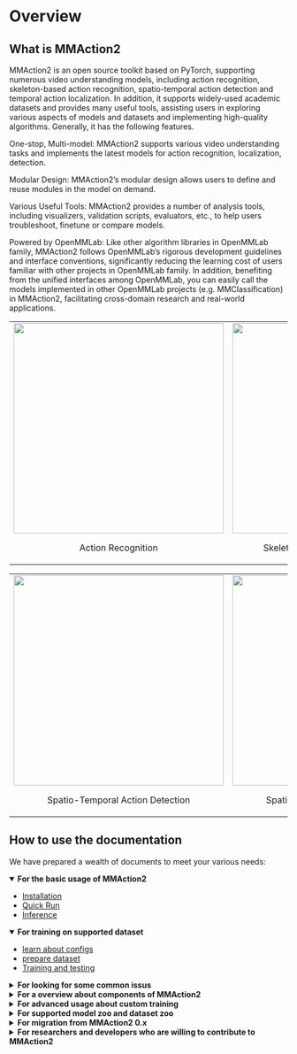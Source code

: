 # Overview

## What is MMAction2

MMAction2 is an open source toolkit based on PyTorch, supporting numerous video understanding models, including action recognition, skeleton-based action recognition, spatio-temporal action detection and temporal action localization. In addition, it supports widely-used academic datasets and provides many useful tools, assisting users in exploring various aspects of models and datasets and implementing high-quality algorithms. Generally, it has the following features.

One-stop, Multi-model: MMAction2 supports various video understanding tasks and implements the latest models for action recognition, localization, detection.

Modular Design: MMAction2’s modular design allows users to define and reuse modules in the model on demand.

Various Useful Tools: MMAction2 provides a number of analysis tools, including visualizers, validation scripts, evaluators, etc., to help users troubleshoot, finetune or compare models.

Powered by OpenMMLab: Like other algorithm libraries in OpenMMLab family, MMAction2 follows OpenMMLab’s rigorous development guidelines and interface conventions, significantly reducing the learning cost of users familiar with other projects in OpenMMLab family. In addition, benefiting from the unified interfaces among OpenMMLab, you can easily call the models implemented in other OpenMMLab projects (e.g. MMClassification) in MMAction2, facilitating cross-domain research and real-world applications.

<table><tr>
  <td><img src="https://github.com/open-mmlab/mmaction2/raw/1.x/resources/mmaction2_overview.gif" width="380px">
    <p style="text-align: center;">Action Recognition</p></td>
  <td><img src="https://user-images.githubusercontent.com/34324155/123989146-2ecae680-d9fb-11eb-916b-b9db5563a9e5.gif" width="380px"><br>
    <p style="text-align: center;">Skeleton-based Action Recognition</p></td>
</table></tr>
<table><tr>
  <td><img src="https://user-images.githubusercontent.com/30782254/155710881-bb26863e-fcb4-458e-b0c4-33cd79f96901.gif" width="380px">
    <p style="text-align: center;">Spatio-Temporal Action Detection</p></td>
  <td><img src="https://github.com/open-mmlab/mmaction2/raw/1.x/resources/spatio-temporal-det.gif" width="380px"><br>
    <p style="text-align: center;">Spatio-Temporal Action Detection</p></td>
</table></tr>

## How to use the documentation

We have prepared a wealth of documents to meet your various needs:

<details open>
<summary><b>For the basic usage of MMAction2</b></summary>

- [Installation](docs/en/get_started/installation.md)
- [Quick Run](docs/en/get_started/quick_run.md)
- [Inference](docs/en/user_guides/Inference.md)

</details>

<details open>
<summary><b>For training on supported dataset</b></summary>

- [learn about configs](docs/en/user_guides/config.md)
- [prepare dataset](docs/en/get_started/prepare_dataset.md)
- [Training and testing](docs/en/user_guides/train_test.md)

</details>

<details>
<summary><b>For looking for some common issus</b></summary>

- [FAQs](docs/en/get_started/faq.md)
- [Useful tools](docs/en/useful_tools.md)

</details>

<details>
<summary><b>For a overview about components of MMAction2</b></summary>

- [20-minute tour to MMAction2](docs/en/get_started/20-minute_tour.md)
- [Data flow in MMAction2](docs/en/advanced_guides/dataflow.md)

</details>

<details>
<summary><b>For advanced usage about custom training</b></summary>

- [Customize models](docs/en/advanced_guides/customize_models.md)
- [Customize datasets](docs/en/advanced_guides/customize_dataset.md)
- [Customize data transformation and augmentation](docs/en/advanced_guides/customize_pipeline.md)
- [Customize optimizer and scheduler](docs/en/advanced_guides/customize_optimizer.md)
- [Customize logging](docs/en/advanced_guides/customize_logging.md)

</details>

<details>
<summary><b>For supported model zoo and dataset zoo</b></summary>

- [Model Zoo](model_zoo/modelzoo.md)
- [Dataset Zoo](datasetzoo.md)

</details>

<details>
<summary><b>For migration from MMAction2 0.x</b></summary>

- [Migration](migration.md)

</details>

<details>
<summary><b>For researchers and developers who are willing to contribute to MMAction2</b></summary>

- [Contribution Guide](get_started/contribution_guide.md)

</details>
